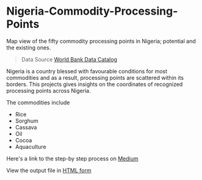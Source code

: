 # Nigeria-Commodity-Processing-Points
Map view of the fifty commodity processing points in Nigeria; potential and the existing ones.

> Data Source [World Bank Data Catalog](https://datacatalog.worldbank.org/search/dataset/0039050/Nigeria-Commodity-Processing-Points)

Nigeria is a country blessed with favourable conditions for most commodities and as a result, processing points are scattered within its borders.
This projects gives insights on the coordinates of recognized processing points across Nigeria.

The commodities include
- Rice
- Sorghum
- Cassava
- Oil 
- Cocoa
- Aquaculture

Here's a link to the step-by step process on [Medium]()

View the output file in [HTML form]() 
